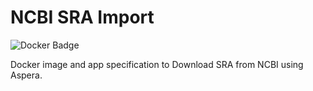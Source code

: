 # NCBI SRA Import

![Docker Badge]("https://img.shields.io/badge/ImageInfo-_299.2_MB/_12_Layers_-blue.svg?style=flat-square")

Docker image and app specification to Download SRA from NCBI using Aspera.

